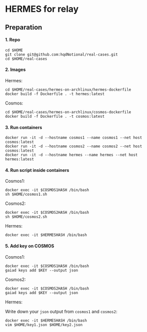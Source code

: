 # HERMES for relay

## Preparation
#### 1. Repo
```
cd $HOME
git clone git@github.com:hqdNotional/real-cases.git
cd $HOME/real-cases
```

#### 2. Images
Hermes:
```
cd $HOME/real-cases/hermes-on-archlinux/hermes-dockerfile
docker build -f Dockerfile . -t hermes:latest
```
Cosmos:
```
cd $HOME/real-cases/hermes-on-archlinux/cosmos-dockerfile
docker build -f Dockerfile . -t cosmos:latest
```

#### 3. Run containers
```
docker run -it -d --hostname cosmos1 --name cosmos1 --net host cosmos:latest
docker run -it -d --hostname cosmos2 --name cosmos2 --net host cosmos:latest
docker run -it -d --hostname hermes --name hermes --net host hermes:latest
```

#### 4. Run script inside containers
Cosmos1:
```
docker exec -it $COSMOS1HASH /bin/bash
sh $HOME/cosmos1.sh
```
Cosmos2:
```
docker exec -it $COSMOS2HASH /bin/bash
sh $HOME/cosmos2.sh
```
Hermes:
```
docker exec -it $HERMESHASH /bin/bash
```
#### 5. Add key on COSMOS
Cosmos1:
```
docker exec -it $COSMOS1HASH /bin/bash
gaiad keys add $KEY --output json
```

Cosmos2:
```
docker exec -it $COSMOS2HASH /bin/bash
gaiad keys add $KEY --output json
```

Hermes:

Write down your `json` output from `cosmos1` and `cosmos2`:
```
docker exec -it $HERMESHASH /bin/bash
vim $HOME/key1.json $HOME/key2.json 
```
